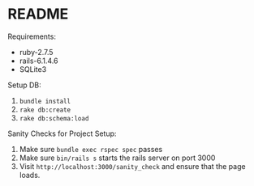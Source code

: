 # README

Requirements:
- ruby-2.7.5
- rails-6.1.4.6
- SQLite3

Setup DB:
1. `bundle install`
1. `rake db:create`
1. `rake db:schema:load`

Sanity Checks for Project Setup:
1. Make sure `bundle exec rspec spec` passes
2. Make sure `bin/rails s` starts the rails server on port 3000
3. Visit `http://localhost:3000/sanity_check` and ensure that the page loads.
